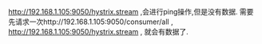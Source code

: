 

http://192.168.1.105:9050/hystrix.stream ,会进行ping操作,但是没有数据.
需要先请求一次http://192.168.1.105:9050/consumer/all ,
http://192.168.1.105:9050/hystrix.stream , 就会有数据了.